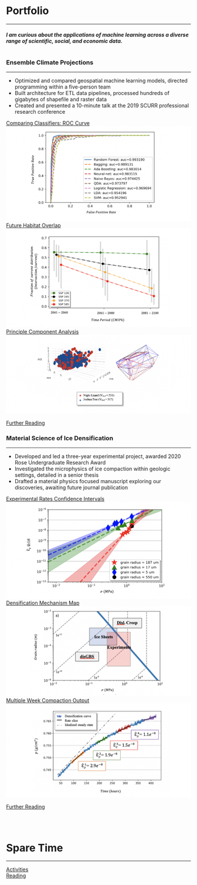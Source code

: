 # Portfolio
---
##### I am curious about the applications of machine learning across a diverse range of scientific, social, and economic data.<br><br>

### Ensemble Climate Projections
---
* Optimized and compared geospatial machine learning models, directed programming within a five-person team 
* Built architecture for ETL data pipelines, processed hundreds of gigabytes of shapefile and raster data
*	Created and presented a 10-minute talk at the 2019 SCURR professional research conference

<a target="_blank" rel="noopener noreferrer" href="https://github.com/daniel-furman/shared-projects/tree/master/ensemble-climate-projections">Comparing Classifiers: ROC Curve</a> <br>
<img src="images/auc.png?raw=true"/>
<a target="_blank" rel="noopener noreferrer" href="https://github.com/daniel-furman/shared-projects/tree/master/ensemble-climate-projections">Future Habitat Overlap</a> <br>
<img src="images/ensemble.png?raw=true"/>
<a target="_blank" rel="noopener noreferrer" href="https://github.com/daniel-furman/shared-projects/tree/master/ensemble-climate-projections">Principle Component Analysis</a> <br>
<img src="images/pca.png?raw=true"/>

<a target="_blank" rel="noopener noreferrer" href="https://drive.google.com/drive/folders/15nZUMuGLiINuhSuP6DJ6hg27YKZxeC9A?usp=sharing">Further Reading</a> <br>


### Material Science of Ice Densification
---
*	Developed and led a three-year experimental project, awarded 2020 Rose Undergraduate Research Award
*	Investigated the microphysics of ice compaction within geologic settings, detailed in a senior thesis 
*	Drafted a material physics focused manuscript exploring our discoveries, awaiting future journal publication 

<a target="_blank" rel="noopener noreferrer" href="https://github.com/daniel-furman/shared-projects/tree/master/ice-densification">Experimental Rates Confidence Intervals</a> <br>
<img src="images/exp-interv.png?raw=true"/>
<a target="_blank" rel="noopener noreferrer" href="https://github.com/daniel-furman/shared-projects/tree/master/ice-densification">Densification Mechanism Map</a> <br>
<img src="images/map.png?raw=true"/>
<a target="_blank" rel="noopener noreferrer" href="https://github.com/daniel-furman/shared-projects/tree/master/ice-densification">Multiple Week Compaction Output</a> <br>
<img src="images/multi.png?raw=true"/>

<a target="_blank" rel="noopener noreferrer" href="https://drive.google.com/drive/folders/1eDXEeZ1x04-mp7oUI9cQi2PNBXxXor5x?usp=sharing">Further Reading</a> <br>


<br><br>

# Spare Time
---
[Activities](activities.md)<br>
[Reading](reading.md)






